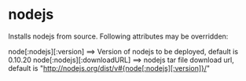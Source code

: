 # nodejs

Installs nodejs from source. Following attributes may be overridden:

node[:nodejs][:version] ==> Version of nodejs to be deployed, default is 0.10.20
node[:nodejs][:downloadURL] ==> nodejs tar file download url, default is "http://nodejs.org/dist/v#{node[:nodejs][:version]}/"
